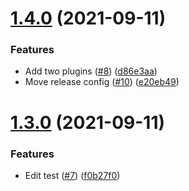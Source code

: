 # [1.4.0](https://github.com/ssergiyenko/semantic-release-flow/compare/v1.3.0...v1.4.0) (2021-09-11)


### Features

* Add two plugins ([#8](https://github.com/ssergiyenko/semantic-release-flow/issues/8)) ([d86e3aa](https://github.com/ssergiyenko/semantic-release-flow/commit/d86e3aaa99ea99b77294e2b5fcb7c8d0b782fa1b))
* Move release config ([#10](https://github.com/ssergiyenko/semantic-release-flow/issues/10)) ([e20eb49](https://github.com/ssergiyenko/semantic-release-flow/commit/e20eb490d873b2752aa5ab7cee1b986a2158e5c4))

# [1.3.0](https://github.com/ssergiyenko/semantic-release-flow/compare/v1.2.0...v1.3.0) (2021-09-11)


### Features

* Edit test ([#7](https://github.com/ssergiyenko/semantic-release-flow/issues/7)) ([f0b27f0](https://github.com/ssergiyenko/semantic-release-flow/commit/f0b27f05c16590b0c66b2f376c183c6d80386681))
